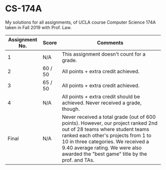 # CS-174A
My solutions for all assignments, of UCLA course Computer Science 174A taken in Fall 2019 with Prof. Law.

 Assignment No. | Score | Comments            |
| ------------- | --------- | -------------       |
| 1 | N/A | This assignment doesn't count for a grade. |
| 2 | 60 / 50 | All points + extra credit achieved. |
| 3 | 65 / 50 | All points + extra credit achieved. |
| 4 | N/A | All points + extra credit should be achieved. Never received a grade, though. |
| Final | N/A | Never received a total grade (out of 600 points). However, our project ranked 2nd out of 28 teams where student teams ranked each other's projects from 1 to 10 in three categories. We received a 9.40 average rating. We were also awarded the "best game" title by the prof. and TAs. |

